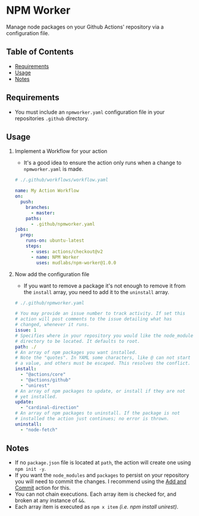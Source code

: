 # NPM Worker
Manage node packages on your Github Actions' repository via a configuration file.

## Table of Contents
- [Requirements](#requirements)
- [Usage](#usage)
- [Notes](#notes)

## Requirements
- You must include an `npmworker.yaml` configuration file in your repositories `.github` directory.

## Usage

1. Implement a Workflow for your action
    - It's a good idea to ensure the action only runs when a change to `npmworker.yaml` is made.
    ```yaml
    # ./.github/workflows/workflow.yaml
    
    name: My Action Workflow
    on:
      push:
        branches:
          - master:
        paths:
          - .github/npmworker.yaml
    jobs:
      prep:
        runs-on: ubuntu-latest
        steps:
          - uses: actions/checkout@v2
          - name: NPM Worker
            uses: mudlabs/npm-worker@1.0.0
    ```


2. Now add the configuration file
    - If you want to remove a package it's not enough to remove it from the `install` array, you need to add it to the `uninstall` array.    
    ```yaml 
    # ./.github/npmworker.yaml
    
    # You may provide an issue number to track activity. If set this 
    # action will post comments to the issue detailing what has 
    # changed, whenever it runs.
    issue: 1
    # Specifies where in your repository you would like the node_modules
    # directory to be located. It defaults to root.
    path: ./
    # An array of npm packages you want installed.
    # Note the "quotes". In YAML some characters, like @ can not start
    # a value, and others must be escaped. This resolves the conflict.
    install:
      - "@actions/core"
      - "@actions/github"
      - "unirest"
    # An array of npm packages to update, or install if they are not
    # yet installed.
    update:
      - "cardinal-direction"
    # An array of npm packages to uninstall. If the package is not
    # installed the action just continues; no error is thrown.
    uninstall:
      - "node-fetch"
    ```
    
## Notes
- If no `package.json` file is located at `path`, the action will create one using `npm init -y`.
- If you want the `node_modules` and `packages` to persist on your repository you will need to commit the changes. I recommend using the [Add and Commit](https://github.com/marketplace/actions/add-commit) action for this.
- You can not chain executions. Each array item is checked for, and broken at any instance of `&&`.
- Each array item is executed as `npm x item` _(i.e. npm install unirest)_.
